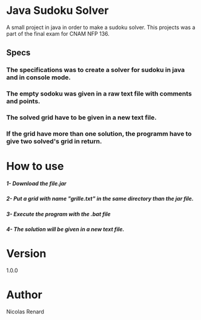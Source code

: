 # Java Sudoku Solver
A small project in java in order to make a sudoku solver.
This projects was a part of the final exam for CNAM NFP 136.

## Specs
### The specifications was to create a solver for sudoku in java and in console mode.
### The empty sodoku was given in a raw text file with comments and points.
### The solved grid have to be given in a new text file.
### If the grid have more than one solution, the programm have to give two solved's grid in return.

# How to use
##### 1- Download the file.jar
##### 2- Put a grid  with name "grille.txt" in the same directory than the jar file.
##### 3- Execute the program with the .bat file
##### 4- The solution will be given in a new text file.

# Version
1.0.0
# Author
Nicolas Renard
